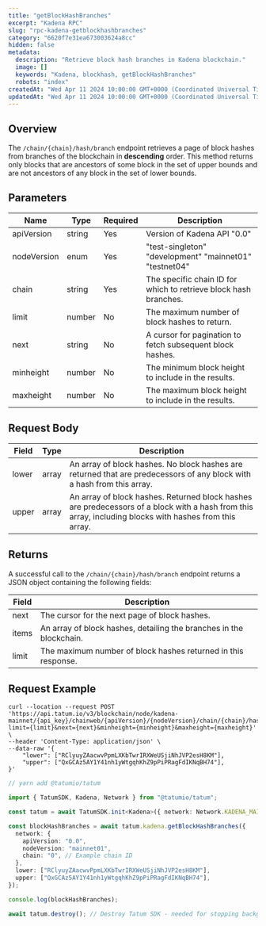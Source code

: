 ```yaml
---
title: "getBlockHashBranches"
excerpt: "Kadena RPC"
slug: "rpc-kadena-getblockhashbranches"
category: "6620f7e31ea673003624a8cc"
hidden: false
metadata:
  description: "Retrieve block hash branches in Kadena blockchain."
  image: []
  keywords: "Kadena, blockhash, getBlockHashBranches"
  robots: "index"
createdAt: "Wed Apr 11 2024 10:00:00 GMT+0000 (Coordinated Universal Time)"
updatedAt: "Wed Apr 11 2024 10:00:00 GMT+0000 (Coordinated Universal Time)"
---
```


## Overview

The `/chain/{chain}/hash/branch` endpoint retrieves a page of block hashes from branches of the blockchain in **descending** order. This method returns only blocks that are ancestors of some block in the set of upper bounds and are not ancestors of any block in the set of lower bounds.

## Parameters

| Name        | Type    | Required | Description                                                      |
| ----------- | ------- | -------- | ---------------------------------------------------------------- |
| apiVersion  | string  | Yes      | Version of Kadena API "0.0"                                      |
| nodeVersion | enum    | Yes      | "test-singleton" "development" "mainnet01" "testnet04"           |
| chain       | string  | Yes      | The specific chain ID for which to retrieve block hash branches. |
| limit       | number | No       | The maximum number of block hashes to return.                    |
| next        | string  | No       | A cursor for pagination to fetch subsequent block hashes.        |
| minheight   | number | No       | The minimum block height to include in the results.              |
| maxheight   | number | No       | The maximum block height to include in the results.              |

## Request Body

| Field | Type  | Description                                                                                                                                            |
| ----- | ----- | ------------------------------------------------------------------------------------------------------------------------------------------------------ |
| lower | array | An array of block hashes. No block hashes are returned that are predecessors of any block with a hash from this array.                                 |
| upper | array | An array of block hashes. Returned block hashes are predecessors of a block with a hash from this array, including blocks with hashes from this array. |

## Returns

A successful call to the `/chain/{chain}/hash/branch` endpoint returns a JSON object containing the following fields:

| Field | Description                                                         |
| ----- | ------------------------------------------------------------------- |
| next  | The cursor for the next page of block hashes.                       |
| items | An array of block hashes, detailing the branches in the blockchain. |
| limit | The maximum number of block hashes returned in this response.       |

## Request Example

```curl
curl --location --request POST 'https://api.tatum.io/v3/blockchain/node/kadena-mainnet/{api_key}/chainweb/{apiVersion}/{nodeVersion}/chain/{chain}/hash/branch?limit={limit}&next={next}&minheight={minheight}&maxheight={maxheight}' \
--header 'Content-Type: application/json' \
--data-raw '{
    "lower": ["RClyuyZAacwvPpmLXKbTwrIRXWeUSjiNhJVP2esH8KM"],
    "upper": ["QxGCAz5AY1Y41nh1yWtgqhKhZ9pPiPRagFdIKNqBH74"],
}'
```
```typescript
// yarn add @tatumio/tatum

import { TatumSDK, Kadena, Network } from "@tatumio/tatum";

const tatum = await TatumSDK.init<Kadena>({ network: Network.KADENA_MAINNET });

const blockHashBranches = await tatum.kadena.getBlockHashBranches({
  network: {
    apiVersion: "0.0",
    nodeVersion: "mainnet01",
    chain: "0", // Example chain ID
  },
  lower: ["RClyuyZAacwvPpmLXKbTwrIRXWeUSjiNhJVP2esH8KM"],
  upper: ["QxGCAz5AY1Y41nh1yWtgqhKhZ9pPiPRagFdIKNqBH74"],
});

console.log(blockHashBranches);

await tatum.destroy(); // Destroy Tatum SDK - needed for stopping background jobs
```
